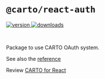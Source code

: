 # `@carto/react-auth`

<p>
  <a href="https://npmjs.org/package/@carto/react-auth">
    <img src="https://img.shields.io/npm/v/@carto/react-auth.svg?style=flat-square" alt="version" />
  </a>

  <a href="https://npmjs.org/package/@carto/react-auth">
    <img src="https://img.shields.io/npm/dt/@carto/react-auth.svg?style=flat-square" alt="downloads" />
  </a>
</p>

<br/>

Package to use CARTO OAuth system.

See also the [reference](reference.md)

Review [CARTO for React](https://docs.carto.com/react/)
